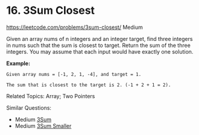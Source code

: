 # 16. 3Sum Closest
<https://leetcode.com/problems/3sum-closest/>
Medium

Given an array nums of n integers and an integer target, find three integers in nums such that the sum is closest to target. Return the sum of the three integers. You may assume that each input would have exactly one solution.

**Example:**

    Given array nums = [-1, 2, 1, -4], and target = 1.

    The sum that is closest to the target is 2. (-1 + 2 + 1 = 2).

Related Topics: Array; Two Pointers

Similar Questions: 
* Medium [3Sum](https://leetcode.com/problems/3sum/)
* Medium [3Sum Smaller](https://leetcode.com/problems/3sum-smaller/)